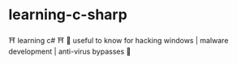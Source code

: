 # learning-c-sharp
:shinto_shrine: learning c# :shinto_shrine:
:japanese_ogre: useful to know for hacking windows | malware development | anti-virus bypasses :japanese_ogre: